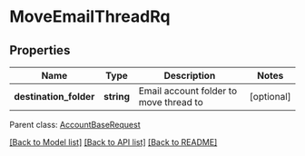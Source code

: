 # MoveEmailThreadRq

## Properties
Name | Type | Description | Notes
------------ | ------------- | ------------- | -------------
**destination_folder** | **string** | Email account folder to move thread to | [optional] 

 Parent class: [AccountBaseRequest](AccountBaseRequest.md)

[[Back to Model list]](README.md#documentation-for-models) [[Back to API list]](README.md#documentation-for-api-endpoints) [[Back to README]](README.md)


